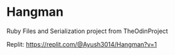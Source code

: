 # Hangman
Ruby Files and Serialization project from TheOdinProject

Replit: https://replit.com/@Ayush3014/Hangman?v=1

